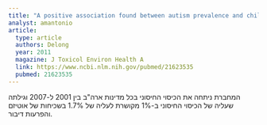 ```yaml
---
title: "A positive association found between autism prevalence and childhood vaccination uptake across the U.S. population"
analyst: amantonio
article:
  type: article
  authors: Delong
  year: 2011
  magazine: J Toxicol Environ Health A
  link: https://www.ncbi.nlm.nih.gov/pubmed/21623535
  pubmed: 21623535
---
```


המחברת ניתחה את הכיסוי החיסוני בכל מדינות ארה"ב בין 2001 ל-2007 וגילתה שעליה של הכיסוי החיסוני ב-1% מקושרת לעליה של 1.7% בשכיחות של אוטיזם והפרעות דיבור.
